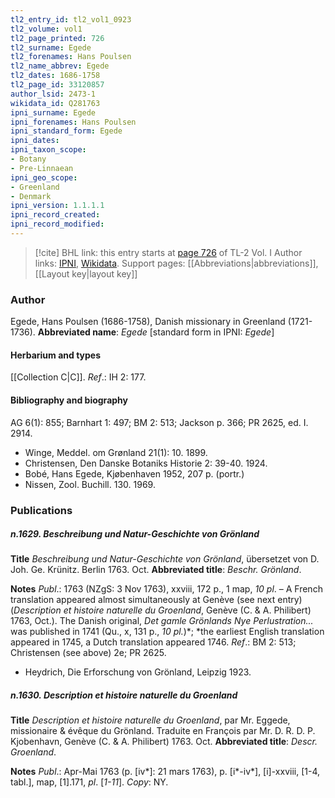 ```yaml
---
tl2_entry_id: tl2_vol1_0923
tl2_volume: vol1
tl2_page_printed: 726
tl2_surname: Egede
tl2_forenames: Hans Poulsen
tl2_name_abbrev: Egede
tl2_dates: 1686-1758
tl2_page_id: 33120857
author_lsid: 2473-1
wikidata_id: Q281763
ipni_surname: Egede
ipni_forenames: Hans Poulsen
ipni_standard_form: Egede
ipni_dates: 
ipni_taxon_scope: 
- Botany
- Pre-Linnaean
ipni_geo_scope: 
- Greenland
- Denmark
ipni_version: 1.1.1.1
ipni_record_created: 
ipni_record_modified:
---
```


> [!cite] BHL link: this entry starts at [page 726](https://www.biodiversitylibrary.org/page/33120857) of TL-2 Vol. I
> Author links: [IPNI](https://www.ipni.org/a/2473-1), [Wikidata](https://www.wikidata.org/wiki/Q281763). Support pages: [[Abbreviations|abbreviations]], [[Layout key|layout key]]

### Author

Egede, Hans Poulsen (1686-1758), Danish missionary in Greenland (1721-1736). 
**Abbreviated name**: *Egede* \[standard form in IPNI: *Egede*\]

#### Herbarium and types

[[Collection C|C]].
*Ref*.: IH 2: 177.

#### Bibliography and biography

AG 6(1): 855; Barnhart 1: 497; BM 2: 513; Jackson p. 366; PR 2625, ed. I. 2914.
- Winge, Meddel. om Grønland 21(1): 10. 1899.
- Christensen, Den Danske Botaniks Historie 2: 39-40. 1924.
- Bobé, Hans Egede, Kjøbenhaven 1952, 207 p. (portr.)
- Nissen, Zool. Buchill. 130. 1969.

### Publications

##### n.1629. Beschreibung und Natur-Geschichte von Grönland

**Title**
*Beschreibung und Natur-Geschichte von Grönland*, übersetzet von D. Joh. Ge. Krünitz. Berlin 1763. Oct.
**Abbreviated title**: *Beschr. Grönland*.

**Notes**
*Publ*.: 1763 (NZgS: 3 Nov 1763), xxviii, 172 p., 1 map, *10 pl*. – A French translation appeared almost simultaneously at Genève (see next entry) (*Description et histoire naturelle du Groenland*, Genève (C. & A. Philibert) 1763, Oct.). The Danish original, *Det gamle Grönlands Nye Perlustration...* was published in 1741 (Qu., x, 131 p., *10 pl.*)*; *the earliest English translation appeared in 1745, a Dutch translation appeared 1746.
*Ref*.: BM 2: 513; Christensen (see above) 2e; PR 2625.
- Heydrich, Die Erforschung von Grönland, Leipzig 1923.

##### n.1630. Description et histoire naturelle du Groenland

**Title**
*Description et histoire naturelle du Groenland*, par Mr. Eggede, missionaire & évêque du Grönland. Traduite en François par Mr. D. R. D. P. Kjobenhavn, Genève (C. & A. Philibert) 1763. Oct.
**Abbreviated title**: *Descr. Groenland*.

**Notes**
*Publ*.: Apr-Mai 1763 (p. \[iv\*\]: 21 mars 1763), p. \[i\*-iv\*\], \[i\]-xxviii, \[1-4, tabl.\], map, \[1\].171, *pl*. \[*1-11*\]. *Copy*: NY.

